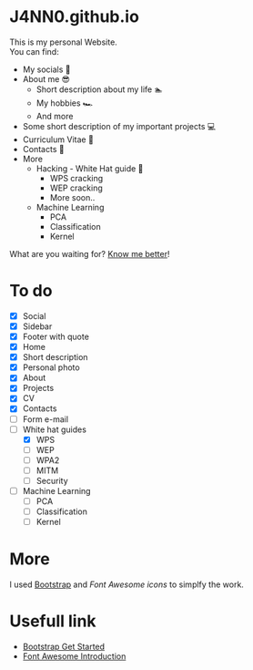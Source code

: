 # J4NN0.github.io

This is my personal Website.  
You can find:
- My socials 👥
- About me 😎
  - Short description about my life 🏊
  - My hobbies 🏎
  - And more
- Some short description of my important projects 💻
- Curriculum Vitae 📃
- Contacts 📧
- More
  - Hacking \- White Hat guide 🔐
    - WPS cracking
    - WEP cracking
    - More soon..
  - Machine Learning
    - PCA
    - Classification
    - Kernel

What are you waiting for? [Know me better](https://j4nn0.github.io.)!

# To do

- [X] Social
- [X] Sidebar
- [X] Footer with quote
- [X] Home
- [X] Short description
- [X] Personal photo
- [X] About
- [X] Projects
- [X] CV
- [X] Contacts
- [ ] Form e-mail
- [ ] White hat guides
    - [X] WPS
    - [ ] WEP
    - [ ] WPA2
    - [ ] MITM
    - [ ] Security
- [ ] Machine Learning
    - [ ] PCA
    - [ ] Classification
    - [ ] Kernel

# More

I used [Bootstrap](https://getbootstrap.com/) and *Font Awesome icons* to simplfy the work.  

# Usefull link

- [Bootstrap Get Started](https://www.w3schools.com/bootstrap/default.asp)
- [Font Awesome Introduction](https://www.w3schools.com/icons/fontawesome_icons_intro.asp)
